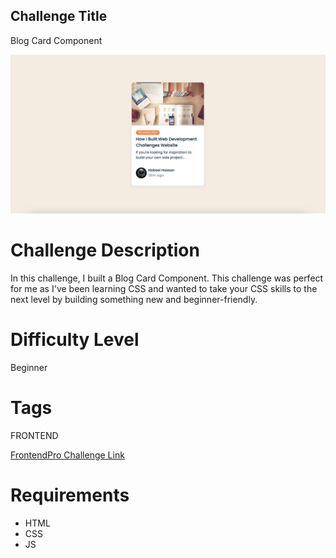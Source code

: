 ## Challenge Title

Blog Card Component

![Blog Card Component](./design/final-desktop-design.png)

# Challenge Description

In this challenge, I built a Blog Card Component. This challenge was perfect for me as I've been learning CSS and wanted to take your CSS skills to the next level by building something new and beginner-friendly.

# Difficulty Level

Beginner

# Tags

FRONTEND

[FrontendPro Challenge Link](https://www.frontendpro.dev/frontend-coding-challenges/blog-card-component-bBI5CtACFbEmwqF4LHJU)

# Requirements

- HTML
- CSS
- JS
